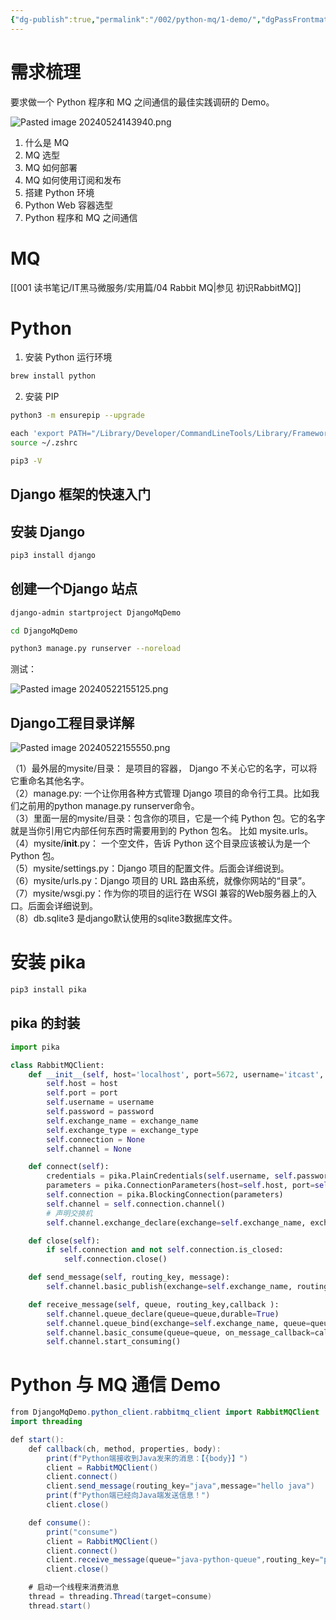 ```yaml
---
{"dg-publish":true,"permalink":"/002/python-mq/1-demo/","dgPassFrontmatter":true,"created":"2024-05-21T17:54:54.585+08:00","updated":"2024-06-01T10:45:29.190+08:00"}
---
```


# 需求梳理

要求做一个 Python 程序和 MQ 之间通信的最佳实践调研的 Demo。

![Pasted image 20240524143940.png](/img/user/$/$Sys999%20Attachment/Pasted%20image%2020240524143940.png)

1. 什么是 MQ
2. MQ 选型
3. MQ 如何部署
4. MQ 如何使用订阅和发布
5. 搭建 Python 环境
6. Python Web 容器选型
7. Python 程序和 MQ 之间通信
# MQ

[[001 读书笔记/IT黑马微服务/实用篇/04 Rabbit MQ\|参见 初识RabbitMQ]]
# Python

 1. 安装 Python 运行环境

```zsh
brew install python
```

2. 安装 PIP

```zsh
python3 -m ensurepip --upgrade

each 'export PATH="/Library/Developer/CommandLineTools/Library/Frameworks/Python3.framework/Versions/3.9/lib/python3.9/site-packages:$PATH' >> ~/.zsh
source ~/.zshrc

pip3 -V
```

## Django 框架的快速入门

## 安装 Django

```zsh
pip3 install django
```
## 创建一个Django 站点

```zsh
django-admin startproject DjangoMqDemo

cd DjangoMqDemo

python3 manage.py runserver --noreload
```

测试：

![Pasted image 20240522155125.png](/img/user/$/$Sys999%20Attachment/Pasted%20image%2020240522155125.png)
## Django工程目录详解

![Pasted image 20240522155550.png](/img/user/$/$Sys999%20Attachment/Pasted%20image%2020240522155550.png)

（1）最外层的mysite/目录： 是项目的容器， Django 不关心它的名字，可以将它重命名其他名字。  
（2）manage.py: 一个让你用各种方式管理 Django 项目的命令行工具。比如我们之前用的python manage.py runserver命令。  
（3）里面一层的mysite/目录：包含你的项目，它是一个纯 Python 包。它的名字就是当你引用它内部任何东西时需要用到的 Python 包名。 比如 mysite.urls。  
（4）mysite/__init__.py： 一个空文件，告诉 Python 这个目录应该被认为是一个 Python 包。  
（5）mysite/settings.py：Django 项目的配置文件。后面会详细说到。  
（6）mysite/urls.py：Django 项目的 URL 路由系统，就像你网站的“目录”。  
（7）mysite/wsgi.py：作为你的项目的运行在 WSGI 兼容的Web服务器上的入口。后面会详细说到。  
（8）db.sqlite3 是django默认使用的sqlite3数据库文件。
# 安装 pika

```zsh
pip3 install pika
```
## pika 的封装

```Python
import pika

class RabbitMQClient:
    def __init__(self, host='localhost', port=5672, username='itcast', password='123321', exchange_name='java-python-exchange', exchange_type='direct'):
        self.host = host
        self.port = port
        self.username = username
        self.password = password
        self.exchange_name = exchange_name
        self.exchange_type = exchange_type
        self.connection = None
        self.channel = None

    def connect(self):
        credentials = pika.PlainCredentials(self.username, self.password)
        parameters = pika.ConnectionParameters(host=self.host, port=self.port, credentials=credentials)
        self.connection = pika.BlockingConnection(parameters)
        self.channel = self.connection.channel()
        # 声明交换机
        self.channel.exchange_declare(exchange=self.exchange_name, exchange_type=self.exchange_type,durable=True)

    def close(self):
        if self.connection and not self.connection.is_closed:
            self.connection.close()

    def send_message(self, routing_key, message):
        self.channel.basic_publish(exchange=self.exchange_name, routing_key=routing_key, body=message)

    def receive_message(self, queue, routing_key,callback ):
        self.channel.queue_declare(queue=queue,durable=True)
        self.channel.queue_bind(exchange=self.exchange_name, queue=queue, routing_key=routing_key)
        self.channel.basic_consume(queue=queue, on_message_callback=callback, auto_ack=True)
        self.channel.start_consuming()
```
# Python 与 MQ 通信 Demo

```java
from DjangoMqDemo.python_client.rabbitmq_client import RabbitMQClient
import threading

def start():
    def callback(ch, method, properties, body):
        print(f"Python端接收到Java发来的消息：【{body}】")
        client = RabbitMQClient()
        client.connect()
        client.send_message(routing_key="java",message="hello java")
        print(f"Python端已经向Java端发送信息！")
        client.close()

    def consume():
        print("consume")
        client = RabbitMQClient()
        client.connect()
        client.receive_message(queue="java-python-queue",routing_key="python",callback=callback)
        client.close()

    # 启动一个线程来消费消息
    thread = threading.Thread(target=consume)
    thread.start()
```




